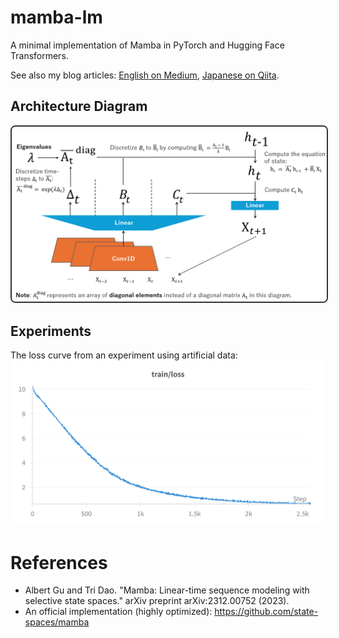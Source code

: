 # mamba-lm
A minimal implementation of Mamba in PyTorch and Hugging Face Transformers.

See also my blog articles: [English on Medium](https://medium.com/@torotoki0329soft/getting-started-with-mamba-implementing-mamba-in-pytorch-33d56ccd8393), [Japanese on Qiita](https://qiita.com/torotoki/items/97aae3116e8178851697).

## Architecture Diagram
<img src="images/architecture_overview.png" alt="architecture" style="border: 2px solid #333; border-radius: 8px;" />

## Experiments
The loss curve from an experiment using artificial data:
![loss curve](images/loss_v1.png)

# References

* Albert Gu and Tri Dao. "Mamba: Linear-time sequence modeling with selective state spaces." arXiv preprint arXiv:2312.00752 (2023).
* An official implementation (highly optimized): https://github.com/state-spaces/mamba
